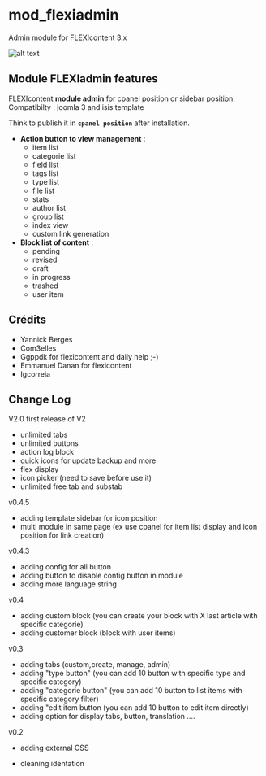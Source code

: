 mod_flexiadmin
==============
Admin module for FLEXIcontent 3.x

![alt text](https://com3elles.com/images/flexi-admin/FDM-bandeau.jpg)

## Module FLEXIadmin features


FLEXIcontent **module admin** for cpanel position or sidebar position.
 Compatibilty : joomla 3 and isis template

Think to publish it in **`cpanel position`** after installation.

- **Action button to view management** :
  - item list
  - categorie list
  - field list
  - tags list
  - type list
  - file list
  - stats
  - author list
  - group list
  - index view
  - custom link generation
- **Block list of content** :
  - pending
  - revised
  - draft 
  - in progress
  - trashed
  - user item

## Crédits
  - Yannick Berges
  - Com3elles
  - Ggppdk for flexicontent and daily help ;-)
  - Emmanuel Danan for flexicontent 
  - Igcorreia


## Change Log
V2.0
first release of V2
 + unlimited tabs
 + unlimited buttons
 + action log block
 + quick icons for update backup and more
 + flex display
 + icon picker (need to save before use it)
 + unlimited free tab and substab

v0.4.5
 + adding template sidebar for icon position
 + multi module in same page (ex use cpanel for item list display and icon position for link creation)


v0.4.3
 + adding config for all button
 + adding button to disable config button in module
 + adding more language string

v0.4
 + adding custom block (you can create your block with X last article with specific categorie)
 + adding customer block (block with user items)

v0.3
 + adding tabs (custom,create, manage, admin)
 + adding "type button" (you can add 10 button with specific type and specific category)
 + adding "categorie button" (you can add 10 button to list items with specific category filter)
 + adding "edit item button (you can add 10 button to edit item directly)
 + adding option for display tabs, button, translation ....

v0.2
 + adding external CSS
 - cleaning identation

